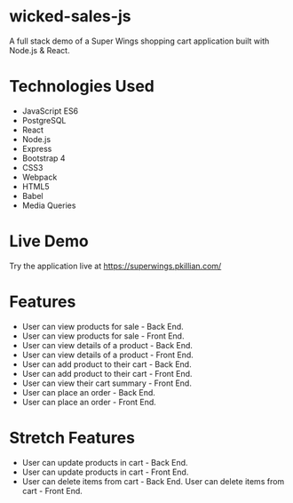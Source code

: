 # wicked-sales-js
A full stack demo of a Super Wings shopping cart application built with Node.js & React.

# Technologies Used
- JavaScript ES6
- PostgreSQL
- React
- Node.js
- Express
- Bootstrap 4
- CSS3
- Webpack
- HTML5
- Babel
- Media Queries

# Live Demo
Try the application live at https://superwings.pkillian.com/

# Features
- User can view products for sale - Back End.
- User can view products for sale - Front End.
- User can view details of a product - Back End.
- User can view details of a product - Front End.
- User can add product to their cart - Back End.
- User can add product to their cart - Front End.
- User can view their cart summary - Front End.
- User can place an order - Back End.
- User can place an order - Front End.

# Stretch Features
- User can update products in cart - Back End.
- User can update products in cart - Front End.
- User can delete items from cart - Back End.
User can delete items from cart - Front End.
